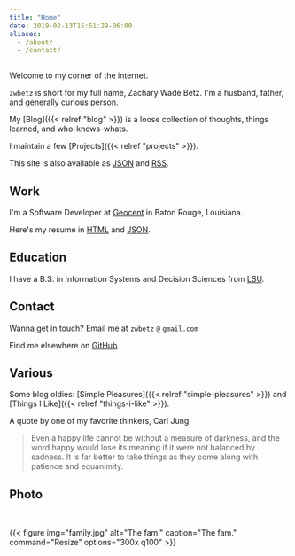```yaml
---
title: "Home"
date: 2019-02-13T15:51:29-06:00
aliases:
  - /about/
  - /contact/
---
```


Welcome to my corner of the internet.

`zwbetz` is short for my full name, Zachary Wade Betz. I'm a husband, father, and generally curious person.

<!--more-->

My [Blog]({{< relref "blog" >}}) is a loose collection of thoughts, things learned, and who-knows-whats.

I maintain a few [Projects]({{< relref "projects" >}}).

This site is also available as [JSON](/index.json) and [RSS](index.xml).

## Work

I'm a Software Developer at [Geocent](https://www.geocent.com) in Baton Rouge, Louisiana.

Here's my resume in [HTML](/resume/resume.html) and [JSON](/resume/resume.json).

## Education

I have a B.S. in Information Systems and Decision Sciences from [LSU](https://www.lsu.edu).

## Contact

Wanna get in touch? Email me at `zwbetz` `@` `gmail.com`

Find me elsewhere on [GitHub](https://github.com/zwbetz-gh).

## Various

Some blog oldies: [Simple Pleasures]({{< relref "simple-pleasures" >}}) and [Things I Like]({{< relref "things-i-like" >}}).

A quote by one of my favorite thinkers, Carl Jung.

> Even a happy life cannot be without a measure of darkness, and the word happy would lose its meaning if it were not balanced by sadness. It is far better to take things as they come along with patience and equanimity.

## Photo

<br>

{{< figure
img="family.jpg"
alt="The fam."
caption="The fam."
command="Resize"
options="300x q100" >}}
